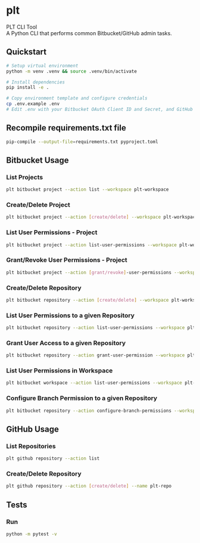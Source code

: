 # plt
PLT CLI Tool  
A Python CLI that performs common Bitbucket/GitHub admin tasks.

## Quickstart

```bash
# Setup virtual environment
python -m venv .venv && source .venv/bin/activate

# Install dependencies
pip install -e .

# Copy environment template and configure credentials
cp .env.example .env
# Edit .env with your Bitbucket OAuth Client ID and Secret, and GitHub Username and Access Token
```

## Recompile requirements.txt file

```bash
pip-compile --output-file=requirements.txt pyproject.toml
```

## Bitbucket Usage

### List Projects

```bash
plt bitbucket project --action list --workspace plt-workspace
```

### Create/Delete Project

```bash
plt bitbucket project --action [create/delete] --workspace plt-workspace --key PLT --name "PLT Project" --is-private
```

### List User Permissions - Project

```bash
plt bitbucket project --action list-user-permissions --workspace plt-workspace --key PLT
```

### Grant/Revoke User Permissions - Project

```bash
plt bitbucket project --action [grant/revoke]-user-permissions --workspace plt-workspace --key PLT --user-uuid "{user_uuid}" --permission write
```

### Create/Delete Repository

```bash
plt bitbucket repository --action [create/delete] --workspace plt-workspace --key plt-repo --project-key PLT --is-private
```

### List User Permissions to a given Repository

```bash
plt bitbucket repository --action list-user-permissions --workspace plt-workspace --key plt-repo
```

### Grant User Access to a given Repository

```bash
plt bitbucket repository --action grant-user-permission --workspace plt-workspace --key plt-repo --user-uuid "{user_uuid}" --permission write
```

### List User Permissions in Workspace

```bash
plt bitbucket workspace --action list-user-permissions --workspace plt-workspace 
```

### Configure Branch Permission to a given Repository

```bash
plt bitbucket repository --action configure-branch-permissions --workspace plt-workspace --key plt-repo --branch main --user-uuid "{user_uuid}"
```

## GitHub Usage

### List Repositories

```bash
plt github repository --action list
```

### Create/Delete Repository

```bash
plt github repository --action [create/delete] --name plt-repo
```

## Tests

### Run
```bash
python -m pytest -v
```